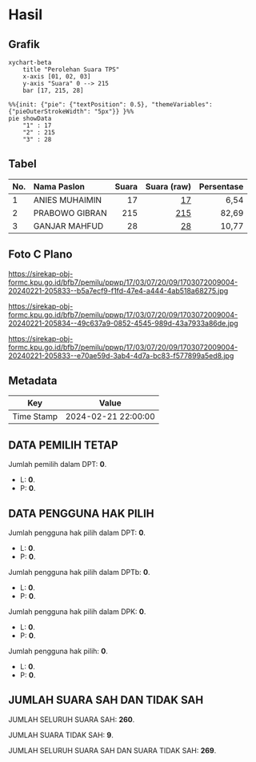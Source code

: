 # Hasil

## Grafik

```mermaid
xychart-beta
    title "Perolehan Suara TPS"
    x-axis [01, 02, 03]
    y-axis "Suara" 0 --> 215
    bar [17, 215, 28]
```

```mermaid
%%{init: {"pie": {"textPosition": 0.5}, "themeVariables": {"pieOuterStrokeWidth": "5px"}} }%%
pie showData
    "1" : 17
    "2" : 215
    "3" : 28
```

## Tabel

| No. | Nama Paslon    | Suara | Suara (raw) | Persentase |
|:--- |:-------------- | -----:| -----------:| ----------:|
| 1   | ANIES MUHAIMIN | 17    | [17][p-1]   | 6,54       |
| 2   | PRABOWO GIBRAN | 215   | [215][p-2]  | 82,69      |
| 3   | GANJAR MAHFUD  | 28    | [28][p-3]   | 10,77      |


[p-1]: https://github.com/gigit-pemilu/pemilu-2024-17-bengkulu/blob/main/pilpres/hitung-suara/sub/17-bengkulu/sub/03-bengkulu-utara/sub/07-kota-arga-makmur/sub/2009-gunung-selan/sub/004-tps/sub/paslon-1.txt
[p-2]: https://github.com/gigit-pemilu/pemilu-2024-17-bengkulu/blob/main/pilpres/hitung-suara/sub/17-bengkulu/sub/03-bengkulu-utara/sub/07-kota-arga-makmur/sub/2009-gunung-selan/sub/004-tps/sub/paslon-2.txt
[p-3]: https://github.com/gigit-pemilu/pemilu-2024-17-bengkulu/blob/main/pilpres/hitung-suara/sub/17-bengkulu/sub/03-bengkulu-utara/sub/07-kota-arga-makmur/sub/2009-gunung-selan/sub/004-tps/sub/paslon-3.txt

## Foto C Plano

https://sirekap-obj-formc.kpu.go.id/bfb7/pemilu/ppwp/17/03/07/20/09/1703072009004-20240221-205833--b5a7ecf9-f1fd-47e4-a444-4ab518a68275.jpg

https://sirekap-obj-formc.kpu.go.id/bfb7/pemilu/ppwp/17/03/07/20/09/1703072009004-20240221-205834--49c637a9-0852-4545-989d-43a7933a86de.jpg

https://sirekap-obj-formc.kpu.go.id/bfb7/pemilu/ppwp/17/03/07/20/09/1703072009004-20240221-205833--e70ae59d-3ab4-4d7a-bc83-f577899a5ed8.jpg


## Metadata

| Key        | Value               |
| ---------- | ------------------- |
| Time Stamp | 2024-02-21 22:00:00 |


## DATA PEMILIH TETAP

Jumlah pemilih dalam DPT: **0**.
 * L: **0**.
 * P: **0**.

## DATA PENGGUNA HAK PILIH

Jumlah pengguna hak pilih dalam DPT: **0**.
 * L: **0**.
 * P: **0**.

Jumlah pengguna hak pilih dalam DPTb: **0**.
 * L: **0**.
 * P: **0**.

Jumlah pengguna hak pilih dalam DPK: **0**.
 * L: **0**.
 * P: **0**.

Jumlah pengguna hak pilih: **0**.
 * L: **0**.
 * P: **0**.

## JUMLAH SUARA SAH DAN TIDAK SAH

JUMLAH SELURUH SUARA SAH: **260**.

JUMLAH SUARA TIDAK SAH: **9**.

JUMLAH SELURUH SUARA SAH DAN SUARA TIDAK SAH: **269**.


